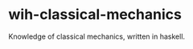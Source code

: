 wih-classical-mechanics
=======================

Knowledge of classical mechanics, written in haskell.